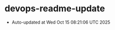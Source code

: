# devops-readme-update
<!--START_SECTION:activity-->
- Auto-updated at Wed Oct 15 08:21:06 UTC 2025
<!--END_SECTION:activity-->
